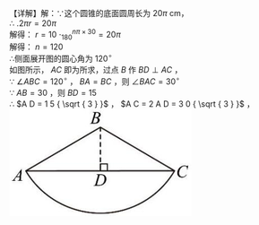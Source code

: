 【详解】解：∵这个圆锥的底面圆周长为 $2 0 \pi$ cm，  
∴ $. 2 \pi r { = } 2 0 \pi$   
解得： $r = 1 0$ $\cdot ^ { n \pi \times 3 0 } _ { 1 8 0 } = 2 0 \pi$   
解得： $n = 1 2 0$   
∴侧面展开图的圆心角为 $1 2 0 ^ { \circ }$   
如图所示， $A C$ 即为所求，过点 $B$ 作 $B D \perp A C$ ，  
∵ $\angle A B C = 1 2 0 ^ { \circ }$ ， $B A = B C$ ，则 $\angle B A C = 3 0 ^ { \circ }$   
∵ $A B = 3 0$ ，则 $B D = 1 5$   
∴ $A D = 1 5 { \sqrt { 3 } }$ ， $A C = 2 A D = 3 0 { \sqrt { 3 } }$ ，
![](<../../qs_image_DB/专题3-6__圆的综合（27类题型）（解析版）/f1aa1be783e33908ef53e44a0fb92a5b84adae76b1b5599712e3f8ee243bff90.jpg>)
